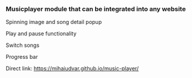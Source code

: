 ### Musicplayer module that can be integrated into any website

Spinning image and song detail popup

Play and pause functionality

Switch songs

Progress bar

Direct link: https://mihaiudvar.github.io/music-player/
